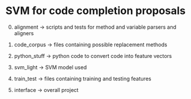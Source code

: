 SVM for code completion proposals
=================================

0) alignment -> scripts and tests for method and variable parsers and aligners

1) code_corpus -> files containing possible replacement methods

2) python_stuff -> python code to convert code into feature vectors

3) svm_light -> SVM model used

4) train_test -> files containing training and testing features

5) interface -> overall project











